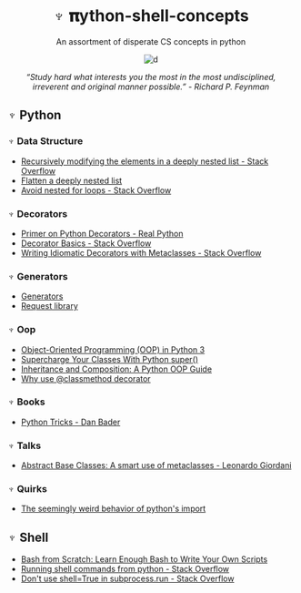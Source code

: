 

<div align="center">
  
# ♆ 𝛑ython-shell-concepts

An assortment of disperate CS concepts in python

![d](https://images.unsplash.com/photo-1459278558918-f94278c0f022?ixlib=rb-1.2.1&ixid=eyJhcHBfaWQiOjEyMDd9&auto=format&fit=crop&w=1052&q=801047&q=80)

*“Study hard what interests you the most in the most undisciplined, irreverent and original manner possible.” - Richard P. Feynman*
</div>

## ♆ Python
### ♆ Data Structure
* [Recursively modifying the elements in a deeply nested list - Stack Overflow](https://stackoverflow.com/questions/33155708/how-do-i-modify-each-value-of-a-deep-nested-list-recursively-and-return-another)
* [Flatten a deeply nested list](https://thispointer.com/python-convert-list-of-lists-or-nested-list-to-flat-list/)
* [Avoid nested for loops - Stack Overflow](https://stackoverflow.com/a/11174757/8963300)


### ♆ Decorators
* [Primer on Python Decorators - Real Python](https://realpython.com/primer-on-python-decorators/)
* [Decorator Basics - Stack Overflow](https://stackoverflow.com/a/1594484/464744)
* [Writing Idiomatic Decorators with Metaclasses - Stack Overflow](https://stackoverflow.com/a/53176726/8963300)

### ♆ Generators
* [Generators](https://realpython.com/introduction-to-python-generators/)
* [Request library](https://realpython.com/python-requests/)

### ♆ Oop 
* [Object-Oriented Programming (OOP) in Python 3](https://realpython.com/python3-object-oriented-programming/)
* [Supercharge Your Classes With Python super()](https://realpython.com/python-super/)
* [Inheritance and Composition: A Python OOP Guide](https://realpython.com/inheritance-composition-python/)
* [Why use @classmethod decorator](https://stackoverflow.com/a/47769405/8963300)

###  ♆ Books
* [Python Tricks - Dan Bader](https://www.goodreads.com/en/book/show/36555966)

### ♆ Talks
* [Abstract Base Classes: A smart use of metaclasses - Leonardo Giordani](https://youtu.be/I9nXiJQnGsk)
### ♆ Quirks

* [The seemingly weird behavior of python's import](http://python-notes.curiousefficiency.org/en/latest/python_concepts/import_traps.html) 

## ♆ Shell

* [Bash from Scratch: Learn Enough Bash to Write Your Own Scripts](https://dev.to/ahmedmusallam/bash-from-scratch-learn-enough-bash-to-write-your-own-scripts-189f)
* [Running shell commands from python - Stack Overflow](https://stackoverflow.com/questions/4256107/running-bash-commands-in-python/51950538#51950538)
* [Don't use shell=True in subprocess.run - Stack Overflow](https://stackoverflow.com/questions/3172470/actual-meaning-of-shell-true-in-subprocess)



